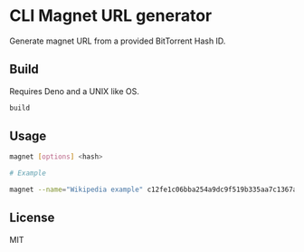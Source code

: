 # CLI Magnet URL generator

Generate magnet URL from a provided BitTorrent Hash ID.

## Build

Requires Deno and a UNIX like OS.

```bash
build
```

## Usage

```bash
magnet [options] <hash>

# Example

magnet --name="Wikipedia example" c12fe1c06bba254a9dc9f519b335aa7c1367a88a
```

## License

MIT
